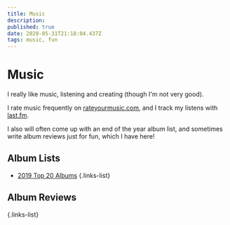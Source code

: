```yaml
---
title: Music
description: 
published: true
date: 2020-05-31T21:18:04.437Z
tags: music, fun
---
```


# Music
I really like music, listening and creating (though I'm not very good).

I rate music frequently on [rateyourmusic.com](https://rateyourmusic.com/~naterich2), and I track my listens with [last.fm](https://www.last.fm/user/naterich2).

I also will often come up with an end of the year album list, and sometimes write album reviews just for fun, which I have here!

## Album Lists
- [2019 Top 20 Albums](/music/lists/2019_top_20)
{.links-list}
## Album Reviews
{.links-list}